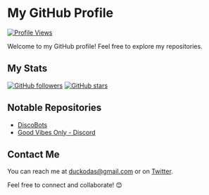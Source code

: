 # My GitHub Profile

[![Profile Views](https://komarev.com/ghpvc/?username=duckodas)](https://github.com/duckodas)

Welcome to my GitHub profile! Feel free to explore my repositories.

## My Stats

[![GitHub followers](https://img.shields.io/github/followers/duckodas?label=Followers&style=social)](https://github.com/duckodas)
[![GitHub stars](https://img.shields.io/github/stars/duckodas?label=Stars&style=social)](https://github.com/duckodas)

## Notable Repositories

- [DiscoBots](https://github.com/ProjectDiscord/discobots)
- [Good Vibes Only - Discord](https://github.com/gvobot/discord)

## Contact Me

You can reach me at [duckodas@gmail.com](mailto:duckodas@gmail.com) or on [Twitter](https://twitter.com/duckodas).

Feel free to connect and collaborate! 😊
